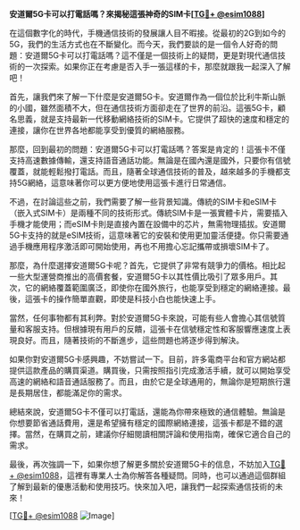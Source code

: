 **安道爾5G卡可以打電話嗎？來揭秘這張神奇的SIM卡[[TG💪+ @esim1088](https://t.me/s/esim1088)]**

在這個數字化的時代，手機通信技術的發展讓人目不暇接。從最初的2G到如今的5G，我們的生活方式也在不斷變化。而今天，我們要談的是一個令人好奇的問題：安道爾5G卡可以打電話嗎？這不僅是一個技術上的疑問，更是對現代通信技術的一次探索。如果你正在考慮是否入手一張這樣的卡，那麼就跟我一起深入了解吧！

首先，讓我們來了解一下什麼是安道爾5G卡。安道爾作為一個位於比利牛斯山脈的小國，雖然面積不大，但在通信技術方面卻走在了世界的前沿。這張5G卡，顧名思義，就是支持最新一代移動網絡技術的SIM卡。它提供了超快的速度和穩定的連接，讓你在世界各地都能享受到優質的網絡服務。

那麼，回到最初的問題：安道爾5G卡可以打電話嗎？答案是肯定的！這張卡不僅支持高速數據傳輸，還支持語音通話功能。無論是在國內還是國外，只要你有信號覆蓋，就能輕鬆撥打電話。而且，隨著全球通信技術的普及，越來越多的手機都支持5G網絡，這意味著你可以更方便地使用這張卡進行日常通信。

不過，在討論這些之前，我們需要了解一些背景知識。傳統的SIM卡和eSIM卡（嵌入式SIM卡）是兩種不同的技術形式。傳統SIM卡是一張實體卡片，需要插入手機才能使用；而eSIM卡則是直接內置在設備中的芯片，無需物理插拔。安道爾5G卡支持的就是eSIM技術，這意味著它的安裝和使用更加靈活便捷。你只需要通過手機應用程序激活即可開始使用，再也不用擔心忘記攜帶或損壞SIM卡了。

那麼，為什麼選擇安道爾5G卡呢？首先，它提供了非常有競爭力的價格。相比起一些大型運營商推出的高價套餐，安道爾5G卡以其性價比吸引了眾多用戶。其次，它的網絡覆蓋範圍廣泛，即使你在國外旅行，也能享受到穩定的網絡連接。最後，這張卡的操作簡單直觀，即使是科技小白也能快速上手。

當然，任何事物都有其利弊。對於安道爾5G卡來說，可能有些人會擔心其信號質量和客服支持。但根據現有用戶的反饋，這張卡在信號穩定性和客服響應速度上表現良好。而且，隨著技術的不斷進步，這些問題也將逐步得到解決。

如果你對安道爾5G卡感興趣，不妨嘗試一下。目前，許多電商平台和官方網站都提供這款產品的購買渠道。購買後，只需按照指引完成激活手續，就可以開始享受高速的網絡和語音通話服務了。而且，由於它是全球通用的，無論你是短期旅行還是長期居住，都能滿足你的需求。

總結來說，安道爾5G卡不僅可以打電話，還能為你帶來極致的通信體驗。無論是你想要節省通話費用，還是希望擁有穩定的國際網絡連接，這張卡都是不錯的選擇。當然，在購買之前，建議你仔細閱讀相關評論和使用指南，確保它適合自己的需求。

最後，再次強調一下，如果你想了解更多關於安道爾5G卡的信息，不妨加入[TG💪+ @esim1088](https://t.me/s/esim1088)，這裡有專業人士為你解答各種疑問。同時，也可以通過這個群組了解到最新的優惠活動和使用技巧。快來加入吧，讓我們一起探索通信技術的未來！

[[TG💪+ @esim1088](https://t.me/s/esim1088) ![Image](https://i.postimg.cc/4NQfJmqS/Snipaste-2025-05-13-00-14-12.png)]